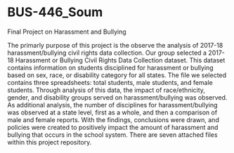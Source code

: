 # BUS-446_Soum
Final Project on Harassment and Bullying 

The primarly purpose of this project is the observe the analysis of 2017-18 harassment/bullying civil rights data collection. Our group selected a 2017-18 Harassment or Bullying Civil Rights Data Collection dataset. This dataset contains information on students disciplined for harassment or bullying based on sex, race, or disability category for all states. 
The file we selected contains three spreadsheets: total students, male students, and female students. Through analysis of this data, the impact of race/ethnicity, gender, and disability groups served on harassment/bullying was observed. As additional analysis, the number of disciplines for harassment/bullying was observed at a state level, first as a whole, and then a comparison of male and female reports. With the findings, conclusions were drawn, and policies were created to positively impact the amount of harassment and bullying that occurs in the school system. There are seven attached files within this project repository.

